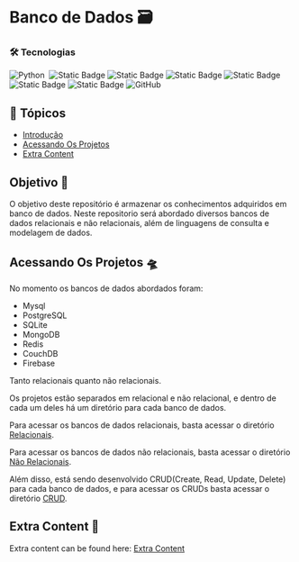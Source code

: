 # Banco de Dados 🗃️

### 🛠 Tecnologias

![Python](https://img.shields.io/badge/-Python-05122A?style=flat&logo=python)&nbsp;
![Static Badge](https://img.shields.io/badge/MySQL-05122A?style=flat&logo=mysql&logoColor=blue)
![Static Badge](https://img.shields.io/badge/PostgreSQL-05122A?style=flat&logo=postgresql&logoColor=blue)
![Static Badge](https://img.shields.io/badge/SQLite-05122A?style=flat&logo=sqlite&logoColor=blue)
![Static Badge](https://img.shields.io/badge/MongoDB-05122A?style=flat&logo=mongodb&logoColor=green)
![Static Badge](https://img.shields.io/badge/Redis-05122A?style=flat&logo=redis&logoColor=red)
![Static Badge](https://img.shields.io/badge/CouchDB-05122A?style=plastic&logo=apachecouchdb&logoColor=red)
![GitHub](https://img.shields.io/badge/-GitHub-05122A?style=flat&logo=github)&nbsp;

## 🏁 Tópicos

- [Introdução](#objetivo-🚀)
- [Acessando Os Projetos](#acessando-os-projetos-🛸)
- [Extra Content](#extra-content-📑)


## Objetivo 🚀

O objetivo deste repositório é armazenar os conhecimentos adquiridos em  banco de dados. Neste repositorio será abordado diversos bancos de dados relacionais e não relacionais, além de linguagens de consulta e modelagem de dados.


## Acessando Os Projetos 🛸

No momento os bancos de dados abordados foram:

- Mysql
- PostgreSQL
- SQLite
- MongoDB
- Redis
- CouchDB
- Firebase

Tanto relacionais quanto não relacionais.

Os projetos estão separados em relacional e não relacional, e dentro de cada um deles há um diretório para cada banco de dados.

Para acessar os bancos de dados relacionais, basta acessar o diretório [Relacionais](/Banco%20de%20Dados%20Relacionais/README.md).

Para acessar os bancos de dados não relacionais, basta acessar o diretório [Não Relacionais](/Não%20Relacionais/README.md).

Além disso, está sendo desenvolvido CRUD(Create, Read, Update, Delete) para cada banco de dados, e para acessar os CRUDs basta acessar o diretório [CRUD](/CRUDS/README.md).

## Extra Content 📑

Extra content can be found here: [Extra Content](/Extra/README.md)